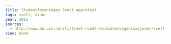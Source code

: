 ```yaml
---
title: Studentforeningen Svett opprettet
tags: svett, minor
year: 2015
sources:
  - http://www.mn.uio.no/ifi/livet-rundt-studiene/organisasjoner/svett-ifi.html Svett Ifi - Institutt for informatikk
view: none
---
```


